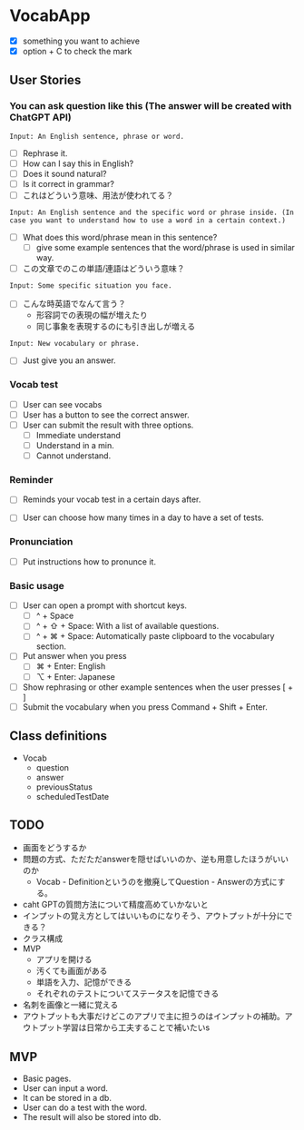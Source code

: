 # VocabApp
- [x] something you want to achieve 
- [x] option + C to check the mark

## User Stories
### You can ask question like this (The answer will be created with ChatGPT API)
`Input: An English sentence, phrase or word.`
- [ ] Rephrase it.
- [ ] How can I say this in English?
- [ ] Does it sound natural?
- [ ] Is it correct in grammar?
- [ ] これはどういう意味、用法が使われてる？

`Input: An English sentence and the specific word or phrase inside. (In case you want to understand how to use a word in a certain context.)`
- [ ] What does this word/phrase mean in this sentence?
  - [ ] give some example sentences that the word/phrase is used in similar way.
- [ ] この文章でのこの単語/連語はどういう意味？

`Input: Some specific situation you face.`
- [ ] こんな時英語でなんて言う？
  - 形容詞での表現の幅が増えたり
  - 同じ事象を表現するのにも引き出しが増える

`Input: New vocabulary or phrase.`
- [ ] Just give you an answer.


### Vocab test
- [ ] User can see vocabs
- [ ] User has a button to see the correct answer.
- [ ] User can submit the result with three options.
  - [ ] Immediate understand
  - [ ] Understand in a min.
  - [ ] Cannot understand.

### Reminder
- [ ] Reminds your vocab test in a certain days after.
- [ ] User can choose how many times in a day to have a set of tests.


### Pronunciation
- [ ] Put instructions how to pronunce it.

### Basic usage
- [ ] User can open a prompt with shortcut keys.
  - [ ] ^ + Space
  - [ ] ^ + ⇧ + Space: With a list of available questions.
  - [ ] ^ + ⌘ + Space: Automatically paste clipboard to the vocabulary section.
- [ ] Put answer when you press
  - [ ] ⌘ + Enter: English
  - [ ] ⌥ + Enter: Japanese
- [ ] Show rephrasing or other example sentences when the user presses [ + ]
- [ ] Submit the vocabulary when you press Command + Shift + Enter.

## Class definitions
- Vocab
  - question
  - answer
  - previousStatus
  - scheduledTestDate


## TODO
- 画面をどうするか
- 問題の方式、ただただanswerを隠せばいいのか、逆も用意したほうがいいのか
  - Vocab - Definitionというのを撤廃してQuestion - Answerの方式にする。
- caht GPTの質問方法について精度高めていかないと
- インプットの覚え方としてはいいものになりそう、アウトプットが十分にできる？
- クラス構成
- MVP
  - アプリを開ける
  - 汚くても画面がある
  - 単語を入力、記憶ができる
  - それぞれのテストについてステータスを記憶できる
- 名刺を画像と一緒に覚える
- アウトプットも大事だけどこのアプリで主に担うのはインプットの補助。アウトプット学習は日常から工夫することで補いたいs

## MVP
- Basic pages.
- User can input a word.
- It can be stored in a db.
- User can do a test with the word.
- The result will also be stored into db.